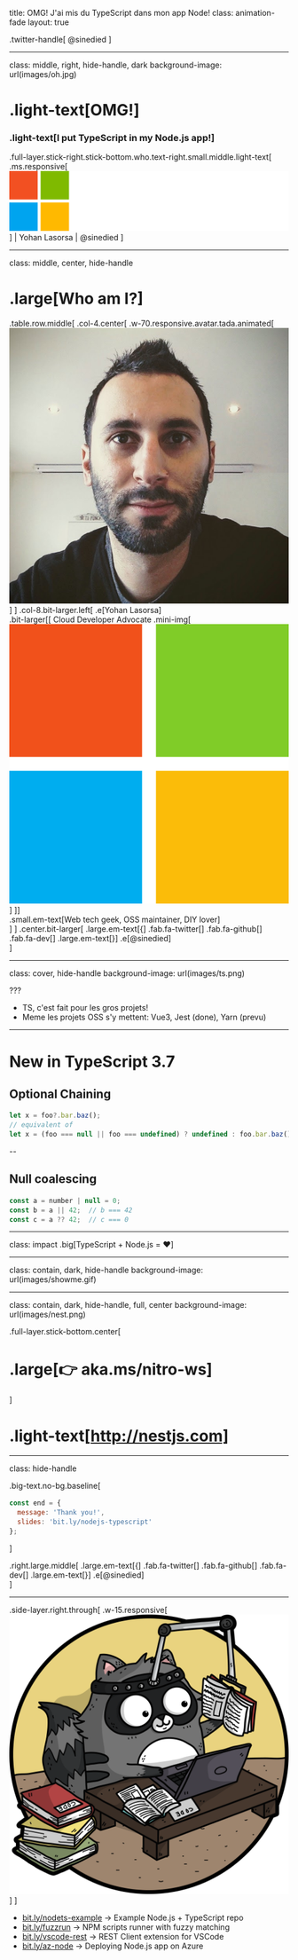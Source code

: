 title: OMG! J'ai mis du TypeScript dans mon app Node!
class: animation-fade
layout: true

.twitter-handle[
  @sinedied
]

---

class: middle, right, hide-handle, dark
background-image: url(images/oh.jpg)

# .light-text[OMG!]
### .light-text[I put TypeScript in my Node.js app!]

.full-layer.stick-right.stick-bottom.who.text-right.small.middle.light-text[
  .ms.responsive[![](images/ms-full-logo-light.svg)]
  |
  Yohan Lasorsa
  |
  @sinedied
]

---

class: middle, center, hide-handle
# .large[Who am I?]

.table.row.middle[
.col-4.center[
  .w-70.responsive.avatar.tada.animated[![](images/photo.jpg)]
]
.col-8.bit-larger.left[
  .e[Yohan Lasorsa]<br>
  .bit-larger[\[ Cloud Developer Advocate .mini-img[![](images/ms.png)] \]]<br>
  .small.em-text[Web tech geek, OSS maintainer, DIY lover]<br>
]
]
.center.bit-larger[
.large.em-text[{]
.fab.fa-twitter[] .fab.fa-github[] .fab.fa-dev[]
.large.em-text[}] .e[@sinedied]<br>
]

---

class: cover, hide-handle
background-image: url(images/ts.png)

???

- TS, c'est fait pour les gros projets!
- Meme les projets OSS s'y mettent: Vue3, Jest (done), Yarn (prevu)

---

# New in TypeScript 3.7

## Optional Chaining

```ts
let x = foo?.bar.baz();
// equivalent of
let x = (foo === null || foo === undefined) ? undefined : foo.bar.baz();
```

--
## Null coalescing

```ts
const a = number | null = 0;
const b = a || 42;  // b === 42
const c = a ?? 42;  // c === 0
```

---

class: impact
.big[TypeScript + Node.js = ❤️]

---

class: contain, dark, hide-handle
background-image: url(images/showme.gif)

---
class: contain, dark, hide-handle, full, center
background-image: url(images/nest.png)

.full-layer.stick-bottom.center[
# .large[👉 aka.ms/nitro-ws]
]
<br>
# .light-text[http://nestjs.com]

---

class: hide-handle

.big-text.no-bg.baseline[
```js
const end = {
  message: 'Thank you!',
  slides: 'bit.ly/nodejs-typescript'
};
```
]

.right.large.middle[
.large.em-text[{]
.fab.fa-twitter[] .fab.fa-github[] .fab.fa-dev[]
.large.em-text[}] .e[@sinedied]<br>
]

<hr class="hr-right more-space">

.side-layer.right.through[
  .w-15.responsive[![](images/bit-learning.png)]
]

- [bit.ly/nodets-example](http://bit.ly/nodets-example) → Example Node.js + TypeScript repo
- [bit.ly/fuzzrun](http://bit.ly/fuzzrun) → NPM scripts runner with fuzzy matching
- [bit.ly/vscode-rest](http://bit.ly/vscode-rest) → REST Client extension for VSCode
- [bit.ly/az-node](http://bit.ly/az-node) → Deploying Node.js app on Azure

